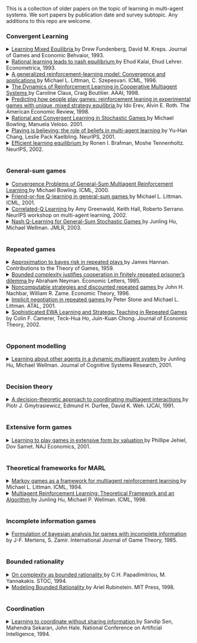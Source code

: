 This is a collection of older papers on the topic of learning in multi-agent systems. We sort papers by publication date and survey subtopic. Any additions to this repo are welcome.

### Convergent Learning

<details> <summary> <a href="http://www.dklevine.com/archive/refs4415.pdf"> Learning Mixed Equilibria </a> by Drew Fundenberg, David M. Kreps. Journal of Games and Economic Behvaior, 1993.  </summary> We study learning processes for finite strategic-form games, in which players use the history of past play to forecast play in the current period. In a generalization of fictitious play, we assume only that players asymptotically choose best responses to the historical frequencies of opponents′ past play. This implies that if the stage-game strategies converge, the limit is a Nash equilibrium. In the basic model, plays seems unlikely to converge to a mixed-strategy equilibrium, but such convergence is natural when the stage game is perturbed in the manner of Harsanyi′s purification theorem.  <br> - </details>

<details> <summary> <a href="http://www.eecs.harvard.edu/cs286r/courses/spring06/papers/kalailehrer93.pdf"> Rational learning leads to nash equilibrium </a>by Ehud Kalai, Ehud Lehrer. Econometrica, 1993. <a href="link">  </a> </summary> Each of n players, in an infinitely repeated game, starts with subjective beliefs about his opponents' strategies. If the individual beliefs are compatible with the true strategies chosen, then Bayesian updating will lead in the long run to accurate prediction of the future play of the game. It follows that individual players, who know their own payoff matrices and choose strategies to maximize their expected utility, must eventually play according to a Nash equilibrium of the repeated game. An immediate corollary is that, when playing a Harsanyi-Nash equilibrium of a repeated game of incomplete information about opponents' payoff matrices, players will eventually play a Nash equilibrium of the real game, as if they had complete information <br> - </details>

<details> <summary> <a href="https://cs.brown.edu/~mlittman/papers/ml96-generalized.pdf"> A generalized reinforcement-learning model: Convergence and applications </a>by Michael L. Littman, C. Szepesvari. ICML, 1996. <a href="link">  </a> </summary> Reinforcement learning is the process by which an autonomous agent uses its experience interacting with an environment to improve its behavior. The Markov decision process (MDP) model is a popular way of formalizing the reinforcement learning problem but it is by no means the only way. In this paper we show how many of the important theoretical results concerning reinforcement learning in MDPs extend to a generalized MDP model that includes MDPs two-player games and MDPs under a worst-case optimality criterion as special cases. The basis of this extension is a stochastic approximation theorem that reduces asynchronous convergence to synchronous con <br> - </details>

<details> <summary> <a href="https://www.aaai.org/Papers/AAAI/1998/AAAI98-106.pdf"> The Dynamics of Reinforcement Learning in Cooperative Multiagent Systems </a> by Caroline Claus, Craig Boutilier. AAAI, 1998.  </summary> Reinforcement learning can provide a robust and natural means for agents to learn how to coordinate their action choices in multiagent systems. We examine some of the factors that can influence the dynamics of the learning process in such a setting. We first distinguish reinforcement learners that are unaware of (or ignore) the presence of other agents from those that explicitly attempt to learn the value of joint actions and the strategies of their counterparts. We study (a simple form of) Q-learning in cooperative multiagent systems under these two perspectives, focusing on the influence of that game structure and exploration strategies on convergence to (optimal and suboptimal) Nash equilibria. We then propose alternative optimistic exploration strategies that increase the likelihood of convergence to an optimal equilibrium.  <br> - </details>

<details> <summary> <a href="https://econweb.ucsd.edu/~jandreon/Econ264/papers/Erev%20Roth%20AER%201998.pdf"> Predicting how people play games: reinforcement leaning in experimental games with unique, mixed strategy equilibria </a> by Ido Erev, Alvin E. Roth. The American Economic Review, 1998. </summary> We examine learning in all experiments we could locate involving 100 periods or more of games with a unique equilibrium in mixed strategies, and in a new experiment. We study both the ex post ("best fit") descriptive power of learning models, and their ex ante predictive power, by simulating each experiment using parameters estimated from the other experiments. Even a one-parameter reinforcement learning model robustly outperforms the equilibrium predictions. Predictive power is improved by adding "forgetting" and "experimentation," or by allowing greater rationality as in probabilistic fictitious play. Implications for developing a low-rationality, cognitive game theory are discussed. <br> - </details>

<details> <summary> <a href="https://www.cs.cmu.edu/~mmv/papers/01ijcai-mike.pdf"> Rational and Convergent Learning in Stochastic Games </a>by Michael Bowling, Manuela Veloso. 2001. </summary> This paper investigates the problem of policy learning in multiagent environments using the stochastic game framework, which we briefly overview. We introduce two properties as desirable for a learning agent when in the presence of other learning agents, namely rationality and convergence. We examine existing reinforcement learning algorithms according to these two properties and notice that they fail to simultaneously meet both criteria. We then contribute a new learning algorithm, WoLF policy hillclimbing, that is based on a simple principle: “learn quickly while losing, slowly while winning.” The algorithm is proven to be rational and we present empirical results for a number of stochastic games showing the algorithm converges.  <br> - </details>

<details> <summary> <a href="https://dspace.mit.edu/bitstream/handle/1721.1/3688/CS023.pdf?sequence=2&isAllowed=y"> Playing is believing: the role of beliefs in multi-agent learning </a> by Yu-Han Chang, Leslie Pack Kaelbling. NeurIPS, 2001. </summary> We propose a new classification for multi-agent learning algorithms, with each league of players characterized by both their possible strategies and possible beliefs. Using this classification, we review the optimality of existing algorithms and discuss some insights that can be gained. We propose an incremental improvement to the existing algorithms that seems to achieve average payoffs that are at least the Nash equilibrium payoffs in the long-run against fair opponents. <br> - </details>

<details> <summary> <a href="https://papers.nips.cc/paper/2002/file/0d73a25092e5c1c9769a9f3255caa65a-Paper.pdf"> Efficient learning equilibrium </a>by Ronen I. Brafman, Moshe Tennenholtz. NeurIPS, 2002. <a href="link">  </a> </summary> We introduce efficient learning equilibrium (ELE), a normative approach to learning in noncooperative settings. In ELE, the learning algorithms themselves are required to be in equilibrium. In addition, the learning algorithms must arrive at a desired value after polynomial time, and a deviation from the prescribed ELE becomes irrational after polynomial time. We prove the existence of an ELE (where the desired value is the expected payoff in a Nash equilibrium) and of a Pareto-ELE (where the objective is the maximization of social surplus) in repeated games with perfect monitoring. We also show that an ELE does not always exist in the imperfect monitoring case. Finally, we discuss the extension of these results to general-sum stochastic games <br> - </details>

<br/>

### General-sum games

<details> <summary> <a href="https://webdocs.cs.ualberta.ca/~bowling/papers/00icml.pdf"> Convergence Problems of General-Sum Multiagent Reinforcement Learning </a>by Michael Bowling. ICML, 2000. </summary> Stochastic games are a generalization of MDPs to multiple agents, and can be used as a framework for investigating multiagent learning. Hu and Wellman (1998) recently proposed a multiagent Q-learning method for general-sum stochastic games. In addition to describing the algorithm, they provide a proof that the method will converge to a Nash equilibrium for the game under specified conditions. The convergence depends on a lemma stating that the iteration used by this method is a contraction mapping. Unfortunately the proof is incomplete. In this paper we present a counterexample and flaw to the lemma’s proof. We also introduce strengthened assumptions under which the lemma holds, and examine how this affects the classes of games to which the theoretical result can be applied  <br> - </details>

<details> <summary> <a href="https://jmvidal.cse.sc.edu/library/littman01a.pdf"> Friend-or-foe Q-learning in general-sum games </a>by Michael L. Littman. ICML, 2001. <a href="link">  </a> </summary> This paper describes an approach to reinforcement learning in multiagent general-sum games in which a learner is told to treat each other agent as either a friend" or foe". This Q-learning-style algorithm provides strong convergence guarantees compared to an existing Nash-equilibrium-based learning rule. <br> - </details>

<details> <summary> <a href="https://www.aaai.org/Papers/Symposia/Spring/2002/SS-02-02/SS02-02-012.pdf"> Correlated-Q Learning </a>by Amy Greenwald, Keith Hall, Roberto Serrano. NeurIPS workshop on multi-agent learning, 2002. <a href="link">  </a> </summary> Bowling named two desiderata for multiagent learning algorithms: rationality and convergence. This paper introduces correlated-Q learning, a natural generalization of Nash-Q and FF-Q that satisfies these criteria. Nash-Q satisfies rationality, but in general it does not converge. FF-Q satisfies convergence, but in general it is not rational. Correlated-Q satisfies rationality by construction. This papers demonstrates the empirical convergence of correlated-Q on a standard testbed of general-sum Markov games. <br> - </details>

<details> <summary> <a href="https://www.jmlr.org/papers/volume4/hu03a/hu03a.pdf"> Nash Q-Learning for General-Sum Stochastic Games </a>by Junling Hu, Michael Wellman. JMLR, 2003. <a href="link">  </a> </summary> We extend Q-learning to a noncooperative multiagent context, using the framework of general-sum stochastic games. A learning agent maintains Q-functions over joint actions, and performs updates based on assuming Nash equilibrium behavior over the current Q-values. This learning protocol provably converges given certain restrictions on the stage games (defined by Q-values) that arise during learning. Experiments with a pair of two-player grid games suggest that such restrictions on the game structure are not necessarily required. Stage games encountered during learning in both grid environments violate the conditions. However, learning consistently converges in the first grid game, which has a unique equilibrium Q-function, but sometimes fails to converge in the second, which has three different equilibrium Q-functions. In a comparison of offline learning performance in both games, we find agents are more likely to reach a joint optimal path with Nash Q-learning than with a single-agent Q-learning method. When at least one agent adopts Nash Q-learning, the performance of both agents is better than using single-agent Q-learning. We have also implemented an online version of Nash Q-learning that balances exploration with exploitation, yielding improved performance. <br> - </details>

<br/>

### Repeated games

<details> <summary> <a href="http://www-stat.wharton.upenn.edu/~steele/Resources/Projects/SequenceProject/Hannan.pdf"> Approximation to bayes risk in repeated plays </a>by James Hannan. Contributions to the Theory of Games, 1959. <a href="link">  </a> </summary> This paper is concerned with the development of a dynamic theoryof decision under uncertainty. The results obtained are directly applicableto the development of a dynamic theory of games in which at least one play­er is, at each stage, fully informed on the joint empirical distribution ofthe past choices of strategies of the rest. Since the decision problem canbe Imbedded in a sufficiently unspecified game theoretic model, the paperis written in the language and notation of the general two person game, in which, however, player  I’s motivation is completely unspecified. <br> - </details>

<details> <summary> <a href="https://scholars.huji.ac.il/sites/default/files/abrahamn/files/bounded.pdf"> Bounded complexity justifies cooperation in finitely repeated prisoner’s dilemma </a>by Abraham Neyman. Economic Letters, 1985. <a href="link">  </a> </summary> Cooperation in the finitely repeated prisoner's dilemma is justified, without departure from strict utility maximization or complete information, but under the assumption that there are bounds (possibly very large) to the complexity of the strategies that the players may use. <br> - </details>

<details> <summary> <a href="http://www.econ.ucla.edu/workingpapers/wp735.pdf"> Noncomputable strategies and discounted repeated games </a>by John H. Nachbar, William R. Zame. Economic Theory, 1996. <a href="link">  </a> </summary> A number of authors have used formal models of computation to capture the idea of “bounded rationality” in repeated games. Most of this literature has used computability by a finite automaton as the standard. A conceptual difficulty with this standard is that the decision problem is not “closed.” That is, for every strategy implementable by an automaton, there is some best response implementable by an automaton, but there may not exist any algorithm forfinding such a best response that can be implemented by an automaton. However, such algorithms can always be implemented by a Turing machine, the most powerful formal model of computation. In this paper, we investigate whether the decision problem can be closed by adopting Turing machines as the standard of computability. The answer we offer is negative. Indeed, for a large class of discounted repeated games (including the repeated Prisoner's Dilemma) there exist strategies implementable by a Turing machine for whichno best response is implementable by a Turing machine. <br> - </details>

<details> <summary> <a href="https://www.cs.utexas.edu/users/pstone/Papers/bib2html-links/threats-ATAL2001.pdf"> Implicit negotiation in repeated games </a>by Peter Stone and Michael L. Littman. ATAL, 2001. <a href="link">  </a> </summary> In business-related interactions such as the on-going high-stakes FCC spectrum auctions, explicit communication among participants is regarded as collusion, and is therefore illegal. In this paper, we consider the possibility of autonomous agents engaging in implicit negotiation via their tacit interactions. In repeated general-sum games, our testbed for studying this type of interaction, an agent using a ``best response'' strategy maximizes its own payoff assuming its behavior has no effect on its opponent. This notion of best response requires some degree of learning to determine the fixed opponent behavior. Against an unchanging opponent, the best-response agent performs optimally, and can be thought of as a ``follower, '' since it adapts to its opponent. However, pairing two best-response agents in a repeated game can result in suboptimal behavior. We demonstrate this suboptimality in several different games using variants of Q-learning as an example of a best-response strategy. We then examine two ``leader'' strategies that induce better performance from opponent followers via stubbornness and threats. These tactics are forms of implicit negotiation in that they aim to achieve a mutually beneficial outcome without using explicit communication outside of the game. <br> - </details>

<details> <summary> <a href="https://www.cs.cmu.edu/~mmv/papers/01ijcai-mike.pdf"> Sophisticated EWA Learning and Strategic Teaching in Repeated Games </a>by Colin F. Camerer, Teck-Hua Ho, Juin-Kuan Chong. Journal of Economic Theory, 2002. <a href="https://www.Summary.so/instadeep/Multiagent-Learning-Basics-Challenges-and-Prospect-21cb7b4294b84a4188cafd184a3deed8">   </a> </summary> Most learning models assume players are adaptive (i.e., they respond only to their own previous experience and ignore others' payo® information) and behavior is not sensitive to the way in which players are matched. Empirical evidence suggests otherwise. In this paper, we extend our adaptive experienceweighted attraction (EWA) learning model to capture sophisticated learning and strategic teaching in repeated games. The generalized model assumes there is a mixture of adaptive learners and sophisticated players. An adaptive learner adjusts his behavior the EWA way. A sophisticated player rationally best-responds to her forecasts of all other behaviors. A sophisticated player can be either myopic or farsighted. A farsighted player develops multiple-period rather than single-period forecasts of others' behaviors and chooses to `teach' the other players by choosing a strategy scenario that gives her the highest discounted net present value. We estimate the model using data from p-beauty contests and repeated trust games with incomplete information. The generalized model is better than the adaptive EWA model in describing and predicting behavior. Including teaching also allows an empirical learning-based approach to reputation formation which predicts better than a quantal-response extension of the standard typebased approach. <br> - </details>

<br/>

### Opponent modelling

<details> <summary> <a href="http://strategicreasoning.org/wp-content/uploads/2010/03/csr01.pdf"> Learning about other agents in a dynamic multiagent system </a>by Junling Hu, Michael Wellman. Journal of Cognitive Systems Research, 2001. <a href="link">  </a> </summary> We analyze the problem of learning about other agents in a class of dynamic multiagent systems, where performance of the primary agent depends on behavior of the others. We consider an online version of the problem, where agents must learn models of the others in the course of continual interactions. Various levels of recursive models are implemented in a simulated double auction market. Our experiments show learning agents on average outperform non-learning agents who do not use information about others. Among learning agents, those with minimum recursion assumption generally perform better than the agents with more complicated, though often wrong assumptions. <br> - </details>

<br/>

### Decision theory

<details> <summary> <a href="https://www.ijcai.org/Proceedings/91-1/Papers/011.pdf"> A decision-theoretic approach to coordinating multiagent interactions </a>by Piotr J. Gmytrasiewicz, Edmund H. Durfee, David K. Weh. IJCAI, 1991. <a href="https://www.Summary.so/instadeep/Multiagent-Learning-Basics-Challenges-and-Prospect-21cb7b4294b84a4188cafd184a3deed8">  </a> </summary> We describe a decision-theoretic method that an autonomous agent can use to model multiagent situations and behave rationally based on its model. Our approach, which we call the Recursive Modeling Method, explicitly accounts for the recursive nature of multiagent reasoning. Our method lets an agent recursively model another agent's decisions based on probabilistic views of how that agent perceives the multiagent situation, which in turn are derived from hypothesizing how that other agent perceives the initial agent's possible decisions, and so on. Further, we show how the possibility of multiple interactions can affect the decisions of agents, allowing cooperative behavior to emerge as a rational choice of selfish agents that otherwise might behave uncooperatively <br> - </details>

<br/>

### Extensive form games

<details> <summary> <a href="https://www.tau.ac.il/~samet/papers/learning-to-play.pdf">  Learning to play games in extensive form by valuation </a>by Phillipe Jehiel, Dov Samet. NAJ Economics, 2001. <a href="link">  </a> </summary> Game theoretic models of learning which are based on the strategic form of the game cannot explain learning in games with large extensive form. We study learning in such games by using valuation of moves. A valuation for a player is a numeric assessment of her moves that purports to reflect their desirability. We consider a myopic player, who chooses moves with the highest valuation. Each time the game is played, the player revises her valuation by assigning the payoff obtained in the play to each of the moves she has made. We show for a repeated win–lose game that if the player has a winning strategy in the stage game, there is almost surely a time after which she always wins. When a player has more than two payoffs, a more elaborate learning procedure is required. We consider one that associates with each move the average payoff in the rounds in which this move was made. When all players adopt this learning procedure, with some perturbations, then, with probability 1 there is a time after which strategies that are close to subgame perfect equilibrium are played. A single player who adopts this procedure can guarantee only her individually rational payoff <br> - </details>

<br/>

### Theoretical frameworks for MARL

<details> <summary> <a href="https://courses.cs.duke.edu/spring07/cps296.3/littman94markov.pdf"> Markov games as a framework for multiagent reinforcement learning  </a>by Michael L. Littman. ICML, 1994. <a href="link">  </a> </summary> In the Markov decision process(MDP) formalization of reinforcement learning, a single adaptive agent interacts with an environment defined by a probabilistic transition function. In this solipsistic view, secondary agents can only be part of the environment and are therefore fixed in their behavior. The framework of Markov games allows us to widen this view to include multiple adaptive agents with interacting or competing goals. This paper considers a step in this direction in which exactly two agents with diametrically opposed goals share an environment. It describes a Q-learning-like algorithm for finding optimal policies and demonstrates its application to a simple two-player game in which the optimal policy is probabilistic. <br> - </details>

<details> <summary> <a href="https://www.lirmm.fr/~jq/Cours/3cycle/module/HuWellman98icml.pdf"> Multiagent Reinforcement Learning: Theoretical Framework and an Algorithm </a>by Junling Hu, Michael P. Wellman. ICML, 1998. <a href="link">  </a> </summary> In this paper, we adopt general-sum stochastic games as a framework for multiagent reinforcement learning. Our work extends previous work by Littman on zero-sum stochastic games to a broader framework. We design a multiagent Q-learning method under this framework, and prove that it converges to a Nash equilibrium under specified conditions. This algorithm is useful for finding the optimal strategy when there exists a unique Nash equilibrium in the game. When there exist multiple Nash equilibria in the game, this algorithm should be combined with other learning techniques to find optimal strategies. <br> - </details>

<br/>

### Incomplete information games

<details> <summary> <a href="http://www.ma.huji.ac.il/~zamir/papers/22_IJGT85.pdf"> Formulation of bayesian analysis for games with incomplete information </a>by J-F. Mertens, S. Zamir. International Journal of Game Theory, 1985. <a href="link">  </a> </summary> A formal model is given of Harsanyi's infinite hierarchies of beliefs. It is shown that the model closes with some Bayesian game with incomplete information, and that any such game can be approximated by one with a finite number of states of world. <br> - </details>

<br/>

### Bounded rationality

<details> <summary> <a href="https://dl.acm.org/doi/pdf/10.1145/195058.195445"> On complexity as bounded rationality  </a>by C.H. Papadimitriou, M. Yannakakis. STOC, 1994. <a href="link">  </a> </summary> It has been hoped that computational approaches can help resolve some well-known paradoxes in game theory. We prove that tf the repeated prisoner’s dilemma M played by finite automata with less than exponentially (in the number of rounds) many states, then cooperation can be achieved an equilibrium (while with exponentially many states, defection is the only equilibrium). We furthermore prove a generalization to arbitrary games and Pareto optimal points. Finally, we present a general model of polynomially computable games, and characterize in terms of fami!iar complexity classes ranging from NP to NEXP the natural problems that arise in relation with such games. <br> - </details>

<details> <summary> <a href="https://mitpress.mit.edu/9780262681001/modeling-bounded-rationality/"> Modeling Bounded Rationality </a>by Ariel Rubinstein. MIT Press,
1998. <a href="link">  </a> </summary> The notion of bounded rationality was initiated in the 1950s by Herbert Simon; only recently has it influenced mainstream economics. In this book, Ariel Rubinstein defines models of bounded rationality as those in which elements of the process of choice are explicitly embedded. The book focuses on the challenges of modeling bounded rationality, rather than on substantial economic implications. In the first part of the book, the author considers the modeling of choice. After discussing some psychological findings, he proceeds to the modeling of procedural rationality, knowledge, memory, the choice of what to know, and group decisions.In the second part, he discusses the fundamental difficulties of modeling bounded rationality in games. He begins with the modeling of a game with procedural rational players and then surveys repeated games with complexity considerations. He ends with a discussion of computability constraints in games. The final chapter includes a critique by Herbert Simon of the author's methodology and the author's response. <br> - </details>

<br/>

### Coordination

<details> <summary> <a href="https://www.aaai.org/Papers/AAAI/1994/AAAI94-065.pdf"> Learning to coordinate without sharing information </a>by Sandip Sen, Mahendra Sekaran, John Hale. National Conference on Artificial Intelligence, 1994. <a href="link">  </a> </summary> Researchers in the field of Distributed Artificial Intelligence (DAI) have been developing efficient mechanisms to coordinate the activities of multiple autonomous agents. The need for coordination arises because agents have to share resources and expertise required to achieve their goals. Previous work in the area includes using sophisticated information exchange protocols, investigating heuristics for negotiation, and developing formal models of possibilities of conflict and cooperation among agent interests. In order to handle the changing requirements of continuous and dynamic environments, we propose learning as a means to provide additional possibilities for effective coordination. We use reinforcement learning techniques on a block pushing problem to show that agents can learn complimentary policies to follow a desired path without any knowledge about each other. We theoretically analyze and experimentally verify the effects of learning rate on system convergence, and demonstrate benefits of using learned coordination knowledge on similar problems. Reinforcement learning based coordination can be achieved in both cooperative and non-cooperative domains, and in domains with noisy communication channels and other stochastic characteristics that present a formidable challenge to using other coordination schemes. <br> - </details>

<br/>

<!-- <details> <summary> <a href="link"> title </a>by authors. Conference, year. <a href="link">  </a> </summary> abstract <br> - </details> -->
